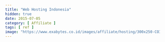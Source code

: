 ```yaml
---
title: "Web Hosting Indonesia"
hidden: true
date: 2015-07-05
category: [ Affiliate ]
tags: [ ref ]
image: "https://www.exabytes.co.id/images/affiliate/hosting/300x250-COID-webhosting.jpg"
---
```

<script>
//<![CDATA[
if(self.location==top.location) top.location.replace('https://www.exabytes.co.id/web-hosting/membuat-website?aff=8302390' );
//]]>
</script>
